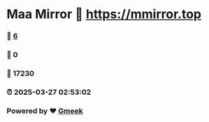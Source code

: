 # Maa Mirror :link: https://mmirror.top 
### :page_facing_up: [6](https://mmirror.top/tag.html) 
### :speech_balloon: 0 
### :hibiscus: 17230 
### :alarm_clock: 2025-03-27 02:53:02 
### Powered by :heart: [Gmeek](https://github.com/Meekdai/Gmeek)
